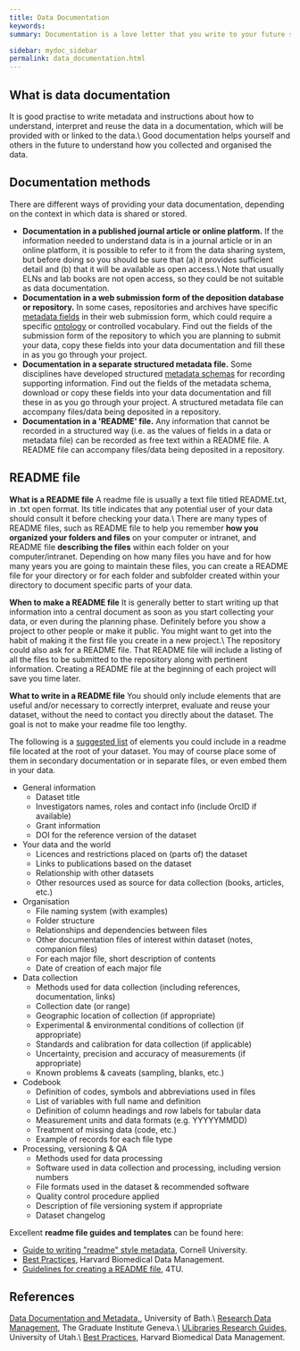 ```yaml
---
title: Data Documentation
keywords:
summary: Documentation is a love letter that you write to your future self. Damian Conway (2005). “Perl Best Practices”, p.153, "O'Reilly Media, Inc.

sidebar: mydoc_sidebar
permalink: data_documentation.html
---
```


## What is data documentation
It is good practise to write metadata and instructions about how to understand, interpret and reuse the data in a documentation, which will be provided with or linked to the data.\\
Good documentation helps yourself and others in the future to understand how you collected and organised the data.

## Documentation methods
There are different ways of providing your data documentation, depending on the context in which data is shared or stored.
* **Documentation in a published journal article or online platform.**  If the information needed to understand data is in a journal article or in an online platform, it is possible to refer to it from the data sharing system, but before doing so you should be sure that (a) it provides sufficient detail and (b) that it will be available as open access.\\
Note that usually ELNs and lab books are not open access, so they could be not suitable as data documentation.
* **Documentation in a web submission form of the deposition database or repository.** In some cases, repositories and archives have specific [metadata fields](metadata) in their web submission form, which could require a specific [ontology](ontology) or controlled vocabulary. Find out the fields of the submission form of the repository to which you are planning to submit your data, copy these fields into your data documentation and fill these in as you go through your project.
* **Documentation in a separate structured metadata file.** Some disciplines have developed structured [metadata schemas](metadata) for recording supporting information. Find out the fields of the metadata schema, download or copy these fields into your data documentation and fill these in as you go through your project. A structured metadata file can accompany files/data being deposited in a repository.
* **Documentation in a 'README' file.** Any information that cannot be recorded in a structured way (i.e. as the values of fields in a data or metadata file) can be recorded as free text within a README file. A README file can accompany files/data being deposited in a repository.

## README file
**What is a README file**
A readme file is usually a text file titled README.txt, in .txt open format. Its title indicates that any potential user of your data should consult it before checking your data.\\
There are many types of README files, such as  README file to help you remember **how you organized your folders and files** on your computer or intranet, and  README file **describing the files** within each folder on your computer/intranet. Depending on how many files you have and for how many years you are going to maintain these files, you can create a README file for your directory or for each folder and subfolder created within your directory to document specific parts of your data.

**When to make a README file**
It is generally better to start writing up that information into a central document as soon as you start collecting your data, or even during the planning phase. Definitely before you show a project to other people or make it public. You might want to get into the habit of making it the first file you create in a new project.\\
The repository could also ask for a README file. That README file will include a listing of all the files to be submitted to the repository along with pertinent information. Creating a README file at the beginning of each project will save you time later.

**What to write in a README file**
You should only include elements that are useful and/or necessary to correctly interpret, evaluate and reuse your dataset, without the need to contact you directly about the dataset. The goal is not to make your readme file too lengthy.

The following is a [suggested list](https://libguides.graduateinstitute.ch/rdm/readme) of elements you could include in a readme file located at the root of your dataset. You may of course place some of them in secondary documentation or in separate files, or even embed them in your data.

* General information
  * Dataset title
  * Investigators names, roles and contact info (include OrcID if available)
  * Grant information
  * DOI for the reference version of the dataset
* Your data and the world
  * Licences and restrictions placed on (parts of) the dataset
  * Links to publications based on the dataset
  * Relationship with other datasets
  * Other resources used as source for data collection (books, articles, etc.)
* Organisation
  * File naming system (with examples)
  * Folder structure
  * Relationships and dependencies between files
  * Other documentation files of interest within dataset (notes, companion files)
  * For each major file, short description of contents
  * Date of creation of each major file
* Data collection
  * Methods used for data collection (including references, documentation, links)
  * Collection date (or range)
  * Geographic location of collection (if appropriate)
  * Experimental & environmental conditions of collection (if appropriate)
  * Standards and calibration for data collection (if applicable)
  * Uncertainty, precision and accuracy of measurements (if appropriate)
  * Known problems & caveats (sampling, blanks, etc.)
* Codebook
  * Definition of codes, symbols and abbreviations used in files
  * List of variables with full name and definition
  * Definition of column headings and row labels for tabular data
  * Measurement units and data formats (e.g. YYYYYMMDD)
  * Treatment of missing data (code, etc.)
  * Example of records for each file type
* Processing, versioning & QA
  * Methods used for data processing
  * Software used in data collection and processing, including version numbers
  * File formats used in the dataset & recommended software
  * Quality control procedure applied
  * Description of file versioning system if appropriate
  * Dataset changelog

Excellent **readme file guides and templates** can be found here:
* [Guide to writing "readme" style metadata](https://data.research.cornell.edu/content/readme), Cornell University.
* [Best Practices](https://datamanagement.hms.harvard.edu/readme-files), Harvard Biomedical Data Management.
* [Guidelines for creating a README file](https://researchdata.4tu.nl/fileadmin/user_upload/Documenten/Guidelines_for_creating_a_README_file.pdf), 4TU.

## References
[Data Documentation and Metadata,](https://library.bath.ac.uk/research-data/working-with-data/data-documentation-metadata#s-lg-box-wrapper-17445057), University of Bath.\\
[Research Data Management](https://libguides.graduateinstitute.ch/rdm/readme), The Graduate Institute Geneva.\\
[ULibraries Research Guides](https://campusguides.lib.utah.edu/c.php?g=997634&p=7221520), University of Utah.\\
[Best Practices](https://datamanagement.hms.harvard.edu/readme-files), Harvard Biomedical Data Management.
